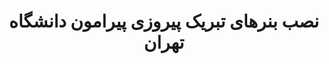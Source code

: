 --- 
case: ut 
title: نصب بنرهای تبریک پیروزی پیرامون دانشگاه تهران 
slug: ut-banner 
startDate: "1398,03,23" 
endDate: "1398,03,23" 
tag: مردم 
mediaType: image 
media: /assets/ut/img/slide-banner.jpg 
mediaCaption: بنرهای نصب شده پیرامون دانشگاه 
mediaCaptionUrl:  
text: "در نوشته روی بنر آمده است: «این موفقیت ارزشمند که حاصل همیاری مردم محل، دانشجویان، و نهادهای مدنی است را به تلاشگران این عرصه تبریک می‌گوییم.»"
---